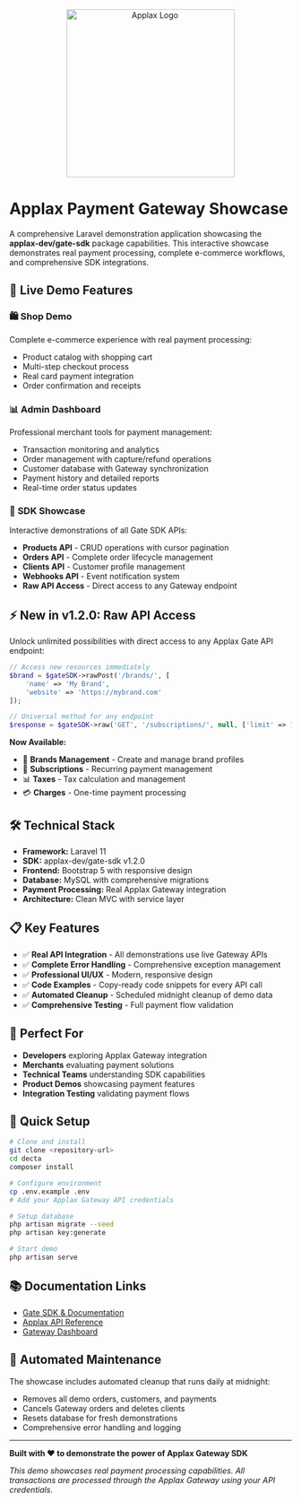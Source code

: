 <div align="center">
  <img src="https://media.appla-x.com/img/applax.png" alt="Applax Logo" width="300"/>
</div>

# Applax Payment Gateway Showcase

A comprehensive Laravel demonstration application showcasing the **applax-dev/gate-sdk** package capabilities. This interactive showcase demonstrates real payment processing, complete e-commerce workflows, and comprehensive SDK integrations.

## 🚀 Live Demo Features

### 🛍️ **Shop Demo**
Complete e-commerce experience with real payment processing:
- Product catalog with shopping cart
- Multi-step checkout process
- Real card payment integration
- Order confirmation and receipts

### 📊 **Admin Dashboard**
Professional merchant tools for payment management:
- Transaction monitoring and analytics
- Order management with capture/refund operations
- Customer database with Gateway synchronization
- Payment history and detailed reports
- Real-time order status updates

### 🔧 **SDK Showcase**
Interactive demonstrations of all Gate SDK APIs:
- **Products API** - CRUD operations with cursor pagination
- **Orders API** - Complete order lifecycle management
- **Clients API** - Customer profile management
- **Webhooks API** - Event notification system
- **Raw API Access** - Direct access to any Gateway endpoint

## ⚡ **New in v1.2.0: Raw API Access**

Unlock unlimited possibilities with direct access to any Applax Gate API endpoint:

```php
// Access new resources immediately
$brand = $gateSDK->rawPost('/brands/', [
    'name' => 'My Brand',
    'website' => 'https://mybrand.com'
]);

// Universal method for any endpoint
$response = $gateSDK->raw('GET', '/subscriptions/', null, ['limit' => 10]);
```

**Now Available:**
- 🏢 **Brands Management** - Create and manage brand profiles
- 🔄 **Subscriptions** - Recurring payment management
- 📊 **Taxes** - Tax calculation and management
- 💳 **Charges** - One-time payment processing

## 🛠️ **Technical Stack**

- **Framework:** Laravel 11
- **SDK:** applax-dev/gate-sdk v1.2.0
- **Frontend:** Bootstrap 5 with responsive design
- **Database:** MySQL with comprehensive migrations
- **Payment Processing:** Real Applax Gateway integration
- **Architecture:** Clean MVC with service layer

## 📋 **Key Features**

- ✅ **Real API Integration** - All demonstrations use live Gateway APIs
- ✅ **Complete Error Handling** - Comprehensive exception management
- ✅ **Professional UI/UX** - Modern, responsive design
- ✅ **Code Examples** - Copy-ready code snippets for every API call
- ✅ **Automated Cleanup** - Scheduled midnight cleanup of demo data
- ✅ **Comprehensive Testing** - Full payment flow validation

## 🎯 **Perfect For**

- **Developers** exploring Applax Gateway integration
- **Merchants** evaluating payment solutions
- **Technical Teams** understanding SDK capabilities
- **Product Demos** showcasing payment features
- **Integration Testing** validating payment flows

## 🔧 **Quick Setup**

```bash
# Clone and install
git clone <repository-url>
cd decta
composer install

# Configure environment
cp .env.example .env
# Add your Applax Gateway API credentials

# Setup database
php artisan migrate --seed
php artisan key:generate

# Start demo
php artisan serve
```

## 📚 **Documentation Links**

- [Gate SDK & Documentation](https://github.com/applax-dev/gate-sdk)
- [Applax API Reference](https://docs.appla-x.com/)
- [Gateway Dashboard](https://gate.appla-x.com/)

## 🧹 **Automated Maintenance**

The showcase includes automated cleanup that runs daily at midnight:
- Removes all demo orders, customers, and payments
- Cancels Gateway orders and deletes clients
- Resets database for fresh demonstrations
- Comprehensive error handling and logging

---

**Built with ❤️ to demonstrate the power of Applax Gateway SDK**

*This demo showcases real payment processing capabilities. All transactions are processed through the Applax Gateway using your API credentials.*
